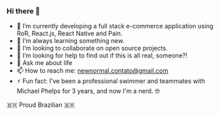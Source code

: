 ### Hi there 👋

- 🔭 I’m currently developing a full stack e-commerce application using RoR, React.js, React Native and Pain.
- 🤯 I’m always learning something new.
- 👯 I’m looking to collaborate on open source projects.
- 🤔 I’m looking for help to find out if this is all real, someone?! 
- 💬 Ask me about life
- 📫 How to reach me: newnormal.contato@gmail.com
- ⚡ Fun fact: I've been a professional swimmer and teammates with Michael Phelps for 3 years, and now I'm a nerd. 🤓

🇧🇷 Proud Brazilian 🇧🇷
